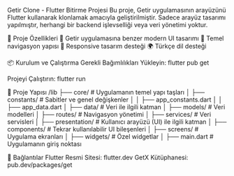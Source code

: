 Getir Clone - Flutter Bitirme Projesi
Bu proje, Getir uygulamasının arayüzünü Flutter kullanarak klonlamak amacıyla geliştirilmiştir. Sadece arayüz tasarımı yapılmıştır, herhangi bir backend işlevselliği veya veri yönetimi yoktur.

🚀 Proje Özellikleri
📱 Getir uygulamasına benzer modern UI tasarımı
🔄 Temel navigasyon yapısı
🎨 Responsive tasarım desteği
🌍 Türkçe dil desteği

📦 Kurulum ve Çalıştırma
Gerekli Bağımlılıkları Yükleyin:
flutter pub get

Projeyi Çalıştırın:
flutter run

📁 Proje Yapısı
/lib
  ├── core/                  # Uygulamanın temel yapı taşları
  │   ├── constants/         # Sabitler ve genel değişkenler
  │   │   ├── app_constants.dart
  │   │   ├── app_data.dart
  │
  ├── data/                  # Veri ile ilgili katman
  │   ├── models/            # Veri modelleri
  │   ├── routes/            # Navigasyon yönetimi
  │   ├── services/          # Veri servisleri 
  │
  ├── presentation/          # Kullanıcı arayüzü (UI) ile ilgili katman
  │   ├── components/        # Tekrar kullanılabilir UI bileşenleri
  │   ├── screens/           # Uygulama ekranları
  │   ├── widgets/           # Özel widgetlar
  │
  ├── main.dart              # Uygulamanın giriş noktası

  
🔗 Bağlantılar
Flutter Resmi Sitesi: flutter.dev
GetX Kütüphanesi: pub.dev/packages/get
